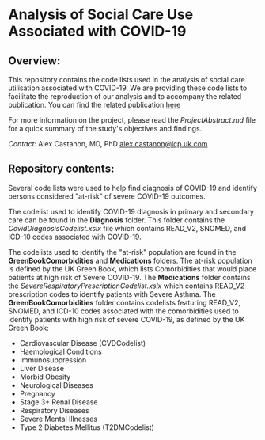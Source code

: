 # Analysis of Social Care Use Associated with COVID-19

## Overview:
This repository contains the code lists used in the analysis of social care utilisation associated with COVID-19. We are providing these code lists to facilitate the reproduction of our analysis and to accompany the related publication. You can find the related publication [here](addurl)

For more information on the project, please read the _ProjectAbstract.md_ file for a quick summary of the study's objectives and findings. 

_Contact:_ Alex Castanon, MD, PhD [alex.castanon@lcp.uk.com](mailto:alex.castanon@lcp.uk.com)

## Repository contents:
Several code lists were used to help find diagnosis of COVID-19 and identify persons considered "at-risk" of severe COVID-19 outcomes. 

The codelist used to identify COVID-19 diagnosis in primary and secondary care can be found in the **Diagnosis** folder. This folder contains the _CovidDiagnosisCodelist.xslx_ file which contains READ_V2, SNOMED, and ICD-10 codes associated with COVID-19. 

The codelists used to identify the "at-risk" population are found in the **GreenBookComorbidities** and **Medications** folders. The at-risk population is defined by the UK Green Book, which lists Comorbidities that would place patients at high risk of Severe COVID-19.
The **Medications** folder contains the _SevereRespiratoryPrescriptionCodelist.xslx_ which contains READ_V2 prescription codes to identify patients with Severe Asthma. 
The **GreenBookComorbidities** folder contains codelists featuring READ_V2, SNOMED, and ICD-10 codes associated with the comorbidities used to identify patients with high risk of severe COVID-19, as defined by the UK Green Book: 
  - Cardiovascular Disease (CVDCodelist)
  - Haemological Conditions
  - Immunosuppression
  - Liver Disease
  - Morbid Obesity
  - Neurological Diseases
  - Pregnancy
  - Stage 3+ Renal Disease
  - Respiratory Diseases
  - Severe Mental Illnesses
  - Type 2 Diabetes Mellitus (T2DMCodelist)
